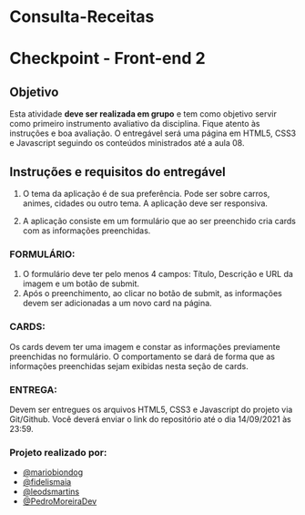 # Consulta-Receitas

# Checkpoint - Front-end 2

## Objetivo

Esta atividade  **deve ser realizada em grupo** e tem como objetivo servir como primeiro instrumento avaliativo da disciplina. Fique atento às instruções e boa avaliação. O entregável será uma página em HTML5, CSS3 e Javascript seguindo os conteúdos ministrados até a aula 08.

## Instruções e requisitos do entregável

1. O tema da aplicação é de sua preferência. Pode ser sobre carros, animes, cidades ou outro tema. A aplicação deve ser responsiva.


2. A aplicação consiste em um formulário que ao ser preenchido cria cards com as informações preenchidas.


### FORMULÁRIO:
1. O formulário deve ter pelo menos 4 campos: Título, Descrição e URL da imagem e um botão de submit.
2. Após o preenchimento, ao clicar no botão de submit, as informações devem ser adicionadas a um novo card na página.

### CARDS:
Os cards devem ter uma imagem e constar as informações previamente preenchidas no formulário. O comportamento se dará de forma que as informações preenchidas sejam exibidas nesta seção de cards.

### ENTREGA:
Devem ser entregues os arquivos HTML5, CSS3 e Javascript do projeto via Git/Github. Você deverá enviar o link do repositório até o dia 14/09/2021 às 23:59.

### Projeto realizado por:
- [@mariobiondog](https://github.com/mariobiondog)
- [@fidelismaia](https://github.com/fidelismaia)
- [@leodsmartins](https://github.com/leodsmartins)
- [@PedroMoreiraDev](https://github.com/PedroMoreiraDev)
